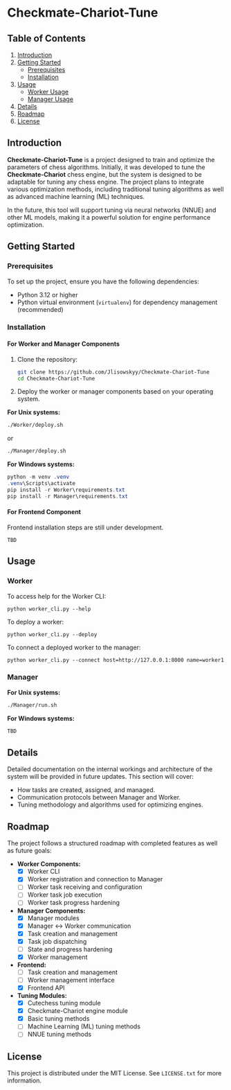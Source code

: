 # Checkmate-Chariot-Tune

## Table of Contents
1. [Introduction](#introduction)
2. [Getting Started](#getting-started)
    - [Prerequisites](#prerequisites)
    - [Installation](#installation)
3. [Usage](#usage)
    - [Worker Usage](#worker)
    - [Manager Usage](#manager)
4. [Details](#details)
5. [Roadmap](#roadmap)
6. [License](#license)

## Introduction

**Checkmate-Chariot-Tune** is a project designed to train and optimize the parameters of chess algorithms. Initially, it was developed to tune the **Checkmate-Chariot** chess engine, but the system is designed to be adaptable for tuning any chess engine. The project plans to integrate various optimization methods, including traditional tuning algorithms as well as advanced machine learning (ML) techniques. 

In the future, this tool will support tuning via neural networks (NNUE) and other ML models, making it a powerful solution for engine performance optimization.

## Getting Started

### Prerequisites

To set up the project, ensure you have the following dependencies:
- Python 3.12 or higher
- Python virtual environment (`virtualenv`) for dependency management (recommended)

### Installation

#### For Worker and Manager Components

1. Clone the repository:
    ```bash
    git clone https://github.com/Jlisowskyy/Checkmate-Chariot-Tune
    cd Checkmate-Chariot-Tune
    ```

2. Deploy the worker or manager components based on your operating system.

**For Unix systems:**
```bash
./Worker/deploy.sh
```
or
```bash
./Manager/deploy.sh
```

**For Windows systems:**
```powershell
python -m venv .venv
.venv\Scripts\activate
pip install -r Worker\requirements.txt
pip install -r Manager\requirements.txt
```

#### For Frontend Component

Frontend installation steps are still under development.
```shell
TBD
```

## Usage

### Worker

To access help for the Worker CLI:
```shell
python worker_cli.py --help
```

To deploy a worker:
```shell
python worker_cli.py --deploy
```

To connect a deployed worker to the manager:
```shell
python worker_cli.py --connect host=http://127.0.0.1:8000 name=worker1
```

### Manager

**For Unix systems:**
```bash
./Manager/run.sh
```

**For Windows systems:**
```powershell
TBD
```

## Details

Detailed documentation on the internal workings and architecture of the system will be provided in future updates. This section will cover:
- How tasks are created, assigned, and managed.
- Communication protocols between Manager and Worker.
- Tuning methodology and algorithms used for optimizing engines.

## Roadmap

The project follows a structured roadmap with completed features as well as future goals:

- **Worker Components:**
  - [x] Worker CLI
  - [x] Worker registration and connection to Manager
  - [ ] Worker task receiving and configuration
  - [ ] Worker task job execution
  - [ ] Worker task progress hardening

- **Manager Components:**
  - [x] Manager modules
  - [x] Manager <-> Worker communication
  - [x] Task creation and management
  - [x] Task job dispatching
  - [ ] State and progress hardening
  - [x] Worker management

- **Frontend:**
  - [ ] Task creation and management
  - [ ] Worker management interface
  - [x] Frontend API

- **Tuning Modules:**
  - [x] Cutechess tuning module
  - [x] Checkmate-Chariot engine module
  - [x] Basic tuning methods
  - [ ] Machine Learning (ML) tuning methods
  - [ ] NNUE tuning methods

## License

This project is distributed under the MIT License. See `LICENSE.txt` for more information.